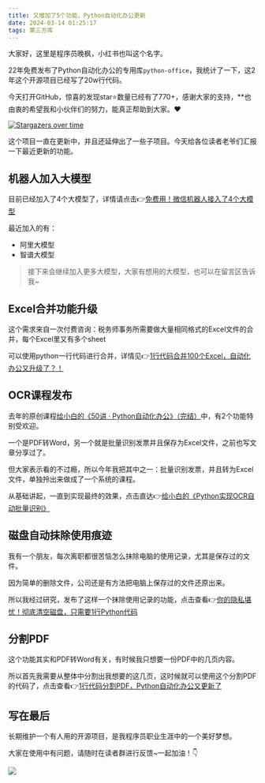 ```yaml
---
title: 又增加了5个功能，Python自动化办公更新
date: 2024-03-14 01:25:17
tags: 第三方库
---
```


大家好，这里是程序员晚枫，小红书也叫这个名字。


22年免费发布了Python自动化办公的专用库``python-office``，我统计了一下，这2年这个开源项目已经写了20w行代码。

今天打开GitHub，惊喜的发现star⭐数量已经有了770+，感谢大家的支持，**也由衷的希望我和小伙伴们的努力，能真正帮助到大家。❤

[![Stargazers over time](https://starchart.cc/CoderWanFeng/python-office.svg)](https://starchart.cc/CoderWanFeng/python-office)

这个项目一直在更新中，并且还延伸出了一些子项目。今天给各位读者老爷们汇报一下最近更新的功能。

## 机器人加入大模型

目前已经加入了4个大模型了，详情请点击👉[免费用！微信机器人接入了4个大模型](https://mp.weixin.qq.com/s/8FEYEkHQeT8JYRbeYNjXBA)

最近加入的有：

- 阿里大模型
- 智谱大模型

> 接下来会继续加入更多大模型，大家有想用的大模型，也可以在留言区告诉我~

## Excel合并功能升级

这个需求来自一次付费咨询：税务师事务所需要做大量相同格式的Excel文件的合并，每个Excel里又有多个sheet

可以使用python一行代码进行合并，详情见👉[1行代码合并100个Excel，自动化办公又升级了？！](https://mp.weixin.qq.com/s/LblOigN6nvXNt1BY2qL6mQ)


## OCR课程发布

去年的原创课程[给小白的《50讲 · Python自动化办公》（完结）](https://mp.weixin.qq.com/s/lOx4cAp9AllsCrhsUqVn8g)中，有2个功能特别受欢迎。

一个是PDF转Word，另一个就是批量识别发票并且保存为Excel文件，之前也写文章分享过了。

但大家表示看的不过瘾，所以今年我把其中之一：批量识别发票，并且转为Excel文件，单独拎出来做成了一个系统的课程。

从基础讲起，一直到实现最终的效果，点击直达👉[给小白的《Python实现OCR自动批量识别》](https://mp.weixin.qq.com/s/pGim7ifpgLwYUJ9a-FHvaw)


## 磁盘自动抹除使用痕迹

我有一个朋友，每次离职都很苦恼怎么抹除电脑的使用记录，尤其是保存过的文件。

因为简单的删除文件，公司还是有方法把电脑上保存过的文件还原出来。

所以我经过研究，发布了这样一个抹除使用记录的功能，点击查看👉[你的隐私堪忧！彻底清空磁盘，只需要1行Python代码](https://mp.weixin.qq.com/s/cR7e39gQMcsZ7CE5i3YFsA)


## 分割PDF

这个功能其实和PDF转Word有关，有时候我只想要一份PDF中的几页内容。

所以首先我需要从整体中分割出我想要的这几页，这时候就可以使用这个分割PDF的代码了，点击查看👉[1行代码分割PDF，Python自动化办公又更新了](https://mp.weixin.qq.com/s/6uG7swUwpvhlqGoVl73TXA)


## 写在最后

长期维护一个有人用的开源项目，是我程序员职业生涯中的一个美好梦想。

大家在使用中有问题，请随时在读者群进行反馈~一起加油！👇


![](https://python-office-1300615378.cos.ap-chongqing.myqcloud.com/group/0816.jpg)


